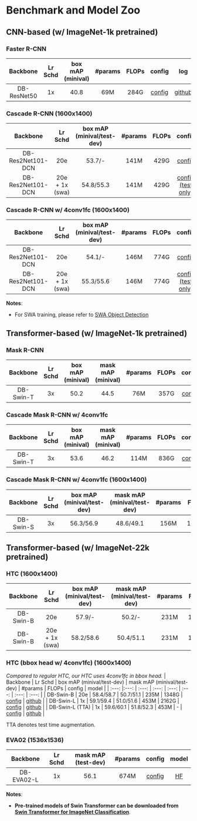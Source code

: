 # Benchmark and Model Zoo

## CNN-based (w/ ImageNet-1k pretrained)
### Faster R-CNN 
| Backbone | Lr Schd | box mAP (minival) |  #params | FLOPs | config | log | model |
| :---: | :---: | :---: | :---: | :---: | :---: | :---: | :---: | 
| DB-ResNet50 | 1x |  40.8 | 69M | 284G | [config](configs/cbnet/faster_rcnn_cbv2d1_r50_fpn_1x_coco.py) | [github](https://github.com/CBNetwork/storage/releases/download/v1.0.0/faster_rcnn_cbv2d1_r50_fpn_1x_coco.log.json)| [github](https://github.com/CBNetwork/storage/releases/download/v1.0.0/faster_rcnn_cbv2d1_r50_fpn_1x_coco.pth.zip)| 


### Cascade R-CNN (1600x1400)
| Backbone | Lr Schd | box mAP (minival/test-dev)|  #params | FLOPs | config | model |
| :---: | :---: | :---: | :---: | :---: | :---: | :---: | 
| DB-Res2Net101-DCN | 20e |  53.7/- | 141M | 429G | [config](configs/cbnet/cascade_rcnn_cbv2d1_r2_101_mdconv_fpn_20e_fp16_ms400-1400_coco.py) | [github](https://github.com/CBNetwork/storage/releases/download/v1.0.0/cascade_rcnn_cbv2d1_r2_101_mdconv_fpn_20e_fp16_ms400-1400_coco.pth.zip)| 
| DB-Res2Net101-DCN |  20e + 1x (swa) | 54.8/55.3 | 141M | 429G | [config (test only)](configs/cbnet/cascade_rcnn_cbv2d1_r2_101_mdconv_fpn_20e_fp16_ms400-1400_coco.py) | [github](https://github.com/CBNetwork/storage/releases/download/v1.0.0/cascade_rcnn_cbv2d1_r2_101_mdconv_fpn_20e_fp16_ms400-1400_coco_swa.pth.zip) | 

### Cascade R-CNN w/ 4conv1fc (1600x1400)
| Backbone | Lr Schd | box mAP (minival/test-dev)|  #params | FLOPs | config | model |
| :---: | :---: | :---: | :---: | :---: | :---: | :---: | 
| DB-Res2Net101-DCN | 20e |  54.1/- | 146M | 774G | [config](configs/cbnet/cascade_rcnn_cbv2d1_r2_101_mdconv_fpn_20e_fp16_ms400-1400_giou_4conv1f_coco.py) | [github](https://github.com/CBNetwork/storage/releases/download/v1.0.0/cascade_rcnn_cbv2d1_r2_101_mdconv_fpn_20e_fp16_ms400-1400_giou_4conv1f_coco.pth.zip)| 
| DB-Res2Net101-DCN |  20e + 1x (swa) | 55.3/55.6 | 146M | 774G | [config (test only)](configs/cbnet/cascade_rcnn_cbv2d1_r2_101_mdconv_fpn_20e_fp16_ms400-1400_giou_4conv1f_coco.py) | [github](https://github.com/CBNetwork/storage/releases/download/v1.0.0/cascade_rcnn_cbv2d1_r2_101_mdconv_fpn_20e_fp16_ms400-1400_giou_4conv1f_coco_swa.pth.zip) | 


**Notes**: 
- For SWA training, please refer to [SWA Object Detection](https://github.com/hyz-xmaster/swa_object_detection)

## Transformer-based (w/ ImageNet-1k pretrained)

### Mask R-CNN

| Backbone |  Lr Schd | box mAP (minival) | mask mAP (minival) | #params | FLOPs | config | log | model |
| :---: | :---: | :---: | :---: | :---: | :---: | :---: | :---: | :---: | 
| DB-Swin-T |  3x | 50.2 | 44.5 | 76M | 357G | [config](configs/cbnet/mask_rcnn_cbv2_swin_small_patch4_window7_mstrain_480-800_adamw_3x_coco.py) | [github](https://github.com/CBNetwork/storage/releases/download/v1.0.0/mask_rcnn_cbv2_swin_tiny_patch4_window7_mstrain_480-800_adamw_3x_coco.log.json)  | [github](https://github.com/CBNetwork/storage/releases/download/v1.0.0/mask_rcnn_cbv2_swin_tiny_patch4_window7_mstrain_480-800_adamw_3x_coco.pth.zip) |


### Cascade Mask R-CNN w/ 4conv1fc
| Backbone |  Lr Schd | box mAP (minival)| mask mAP (minival)| #params | FLOPs | config | log | model |
| :---: | :---: | :---: | :---: | :---: | :---: | :---: | :---: | :---: |
| DB-Swin-T |  3x | 53.6 | 46.2 | 114M | 836G | [config](configs/cbnet/cascade_mask_rcnn_cbv2_swin_tiny_patch4_window7_mstrain_480-800_adamw_3x_coco.py) | [github](https://github.com/CBNetwork/storage/releases/download/v1.0.0/cascade_mask_rcnn_cbv2_swin_tiny_patch4_window7_mstrain_480-800_adamw_3x_coco.log.json) | [github](https://github.com/CBNetwork/storage/releases/download/v1.0.0/cascade_mask_rcnn_cbv2_swin_tiny_patch4_window7_mstrain_480-800_adamw_3x_coco.pth.zip) | 

### Cascade Mask R-CNN w/ 4conv1fc (1600x1400)
| Backbone | Lr Schd | box mAP (minival/test-dev)| mask mAP (minival/test-dev)| #params | FLOPs | config | model |
| :---: | :---: | :---: | :---: | :---: | :---: | :---: | :---: |
| DB-Swin-S | 3x | 56.3/56.9 | 48.6/49.1 | 156M | 1016G | [config](configs/cbnet/cascade_mask_rcnn_cbv2_swin_small_patch4_window7_mstrain_400-1400_adamw_3x_coco.py) | [github](https://github.com/CBNetwork/storage/releases/download/v1.0.0/cascade_mask_rcnn_cbv2_swin_small_patch4_window7_mstrain_400-1400_adamw_3x_coco.pth.zip)| 

## Transformer-based (w/ ImageNet-22k pretrained)
### HTC (1600x1400)
| Backbone | Lr Schd | box mAP (minival/test-dev) | mask mAP (minival/test-dev) | #params | FLOPs | config | model |
| :---: | :---: | :---: | :---: | :---: | :---: | :---: | :---: |
| DB-Swin-B | 20e | 57.9/- | 50.2/- | 231M | 1004G | [config](configs/cbnet/htc_cbv2_swin_base_patch4_window7_mstrain_400-1400_adamw_20e_coco.py) | [github](https://github.com/CBNetwork/storage/releases/download/v1.0.0/htc_cbv2_swin_base22k_patch4_window7_mstrain_400-1400_adamw_20e_coco.pth.zip) |
| DB-Swin-B | 20e + 1x (swa) | 58.2/58.6 | 50.4/51.1 | 231M | 1004G | [config (test only)](configs/cbnet/htc_cbv2_swin_base_patch4_window7_mstrain_400-1400_adamw_20e_coco.py) | [github](https://github.com/CBNetwork/storage/releases/download/v1.0.0/htc_cbv2_swin_base22k_patch4_window7_mstrain_400-1400_adamw_20e_coco_swa.pth.zip)| 

### HTC (bbox head w/ 4conv1fc) (1600x1400)
*Compared to regular HTC, our HTC uses 4conv1fc in bbox head.*
| Backbone | Lr Schd | box mAP (minival/test-dev) | mask mAP (minival/test-dev) | #params | FLOPs | config | model |
| :---: |:---: | :---: | :---: | :---: | :---: | :---: | :---: |
| DB-Swin-B | 20e | 58.4/58.7 | 50.7/51.1 | 235M | 1348G | [config](configs/cbnet/htc_cbv2_swin_base_patch4_window7_mstrain_400-1400_giou_4conv1f_adamw_20e_coco.py) | [github](https://github.com/CBNetwork/storage/releases/download/v1.0.0/htc_cbv2_swin_base22k_patch4_window7_mstrain_400-1400_giou_4conv1f_adamw_20e_coco.pth.zip) |
| DB-Swin-L | 1x | 59.1/59.4 | 51.0/51.6 | 453M | 2162G | [config](configs/cbnet/htc_cbv2_swin_large_patch4_window7_mstrain_400-1400_giou_4conv1f_adamw_1x_coco.py) | [github](https://github.com/CBNetwork/storage/releases/download/v1.0.0/htc_cbv2_swin_large22k_patch4_window7_mstrain_400-1400_giou_4conv1f_adamw_1x_coco.pth.zip) |
| DB-Swin-L (TTA) |  1x | 59.6/60.1 | 51.8/52.3 | 453M | - | [config](configs/cbnet/htc_cbv2_swin_large_patch4_window7_mstrain_400-1400_giou_4conv1f_adamw_1x_coco.py) | [github](https://github.com/CBNetwork/storage/releases/download/v1.0.0/htc_cbv2_swin_large22k_patch4_window7_mstrain_400-1400_giou_4conv1f_adamw_1x_coco.pth.zip) |

TTA denotes test time augmentation.

### EVA02 (1536x1536)
|  Backbone  | Lr Schd | mask mAP (test-dev) | #params |                            config                            |                       model                       |
| :--------: | :-----: | :-----------------: | :-----: | :----------------------------------------------------------: | :-----------------------------------------------: |
| DB-EVA02-L |   1x    |        56.1         |  674M   | [config](EVA/EVA-02/det/projects/ViTDet/configs/eva2_o365_to_coco/cb_eva2_o365_to_coco_cascade_mask_rcnn_vitdet_l_8attn_1536_lrd0p8.py) | [HF](https://huggingface.co/weeewe/CBNetV2-EVA02) |


**Notes**: 

- **Pre-trained models of Swin Transformer can be downloaded from [Swin Transformer for ImageNet Classification](https://github.com/microsoft/Swin-Transformer)**.
